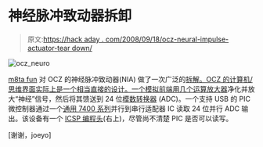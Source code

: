 # 神经脉冲致动器拆卸

> 原文:[https://hack aday . com/2008/09/18/ocz-neural-impulse-actuator-tear down/](https://hackaday.com/2008/09/18/ocz-neural-impulse-actuator-teardown/)

![](../Images/066ebc7411102368e10c5cd35e6f7e49.png "ocz_neuro")

[m8ta fun](http://m8ta.com/index.pl) 对 OCZ 的神经脉冲致动器(NIA) 做了一次广泛的[拆解。OCZ 的计算机/思维界面实际上是一个相当直接的设计。一个模拟前端用几个](http://m8ta.com/index.pl?pid=600)[运算放大器](http://en.wikipedia.org/wiki/Operational_amplifier)净化并放大“神经”信号，然后将其馈送到 24 位[模数转换器](http://en.wikipedia.org/wiki/Analog-to-digital_converter) (ADC)。一个支持 USB 的 PIC 微控制器通过一个[通用 7400 系列](http://en.wikipedia.org/wiki/7400_series)并行到串行适配器 IC 读取 24 位并行 ADC 输出。该设备有一个 [ICSP 编程头](http://www.instructables.com/id/Understanding-ICSP-for-PIC-Microcontrollers/)(右上)，尽管尚不清楚 PIC 是否可以读写。

[谢谢，joeyo]